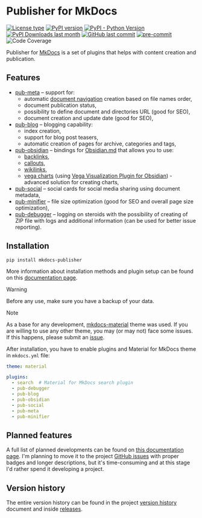 # Publisher for MkDocs

[![License type](https://img.shields.io/github/license/mkdocs-publisher/mkdocs-publisher?logo=pypi&logoColor=white&style=plastic&label=License)](https://opensource.org/license/mit/)
[![PyPI version](https://img.shields.io/pypi/v/mkdocs-publisher?logo=pypi&logoColor=white&style=plastic&label=PyPi)](https://pypi.org/project/mkdocs-publisher/)
[![PyPI - Python Version](https://img.shields.io/badge/dynamic/toml?url=https%3A%2F%2Fraw.githubusercontent.com%2Fmkdocs-publisher%2Fmkdocs-publisher%2Fmain%2Fpyproject.toml&query=%24.tool.poetry.dependencies.python&logo=python&logoColor=white&style=plastic&label=Python)](https://www.python.org)
[![PyPI Downloads last month](https://img.shields.io/pypi/dm/mkdocs-publisher?logo=pypi&logoColor=white&style=plastic&label=Downloads)](https://pypistats.org/search/mkdocs-publisher)
[![GitHub last commit](https://img.shields.io/github/last-commit/mkdocs-publisher/mkdocs-publisher?logo=github&logoColor=white&style=plastic&label=Last%20commit)](https://github.com/mkusz/mkdocs-publisher/commits/main)
[![pre-commit](https://img.shields.io/badge/pre--commit-enabled-brightgreen?logo=pre-commit&logoColor=white&style=plastic&label=Pre-commit)](https://github.com/pre-commit/pre-commit)
![Code Coverage](https://img.shields.io/badge/dynamic/json?url=https%3A%2F%2Fraw.githubusercontent.com%2Fmkdocs-publisher%2Fmkdocs-publisher%2Fmain%2Fcov.json&query=%24.percent_covered_display&suffix=%25&color=green&style=plastic&label=Code%20coverage)

Publisher for [MkDocs](https://www.mkdocs.org/) is a set of plugins that helps with content creation and publication.

## Features

- [pub-meta](https://mkdocs-publisher.github.io/setup/general/pub-meta/) – support for:
	- automatic [document navigation](https://www.mkdocs.org/user-guide/configuration/#nav) creation based on file names order,
	- document publication status,
	- possibility to define document and directories URL (good for SEO),
	- document creation and update date (good for SEO),
- [pub-blog](https://mkdocs-publisher.github.io/setup/general/pub-blog/) – blogging capability:
	- index creation,
	- support for blog post teasers,
	- automatic creation of pages for archive, categories and tags,
- [pub-obsidian](https://mkdocs-publisher.github.io/setup/general/pub-obsidian/) – bindings for [Obsidian.md](https://obsidian.md) that allows you to use:
	- [backlinks](https://help.obsidian.md/Plugins/Backlinks),
	- [callouts](https://help.obsidian.md/Editing+and+formatting/Callouts),
	- [wikilinks](https://help.obsidian.md/Linking+notes+and+files/Internal+links),
	- [vega charts](https://vega.github.io/vega/) (using [Vega Visualization Plugin for Obsidian](https://github.com/Some-Regular-Person/obsidian-vega)) - advanced solution for creating charts,
- [pub-social](https://mkdocs-publisher.github.io/setup/seo-and-sharing/pub-social/) – social cards for social media sharing using document metadata,
- [pub-minifier](https://mkdocs-publisher.github.io/setup/seo-and-sharing/pub-minifier/) – file size optimization (good for SEO and overall page size optimization),
- [pub-debugger](https://mkdocs-publisher.github.io/setup/development/pub-debugger/) – logging on steroids with the possibility of creating of ZIP file with logs and additional information (can be used for better issue reporting).

## Installation

```commandline
pip install mkdocs-publisher
```

More information about installation methods and plugin setup can be found on this [documentation page](https://mkdocs-publisher.github.io/setup/installation/).

> [!warning]
> Before any use, make sure you have a backup of your data.

> [!note]
> As a base for any development, [mkdocs-material](https://squidfunk.github.io/mkdocs-material/) theme was used. If you are willing to use any other theme, you may (or may not) face some issues. If this happens, please submit an [issue](https://github.com/mkdocs-publisher/mkdocs-publisher/issues).

After installation, you have to enable plugins and Material for MkDocs theme in `mkdocs.yml` file:

```yaml
theme: material

plugins:
  - search  # Material for MkDocs search plugin
  - pub-debugger
  - pub-blog
  - pub-obsidian
  - pub-social
  - pub-meta
  - pub-minifier
```

## Planned features

A full list of planned developments can be found on [this documentation page](https://mkdocs-publisher.github.io/development/other/backlog/). I'm planning to move it to the project [GitHub issues](https://github.com/mkusz/mkdocs-publisher/issues) with proper badges and longer descriptions, but it's time-consuming and at this stage I'd rather spend it developing a project.

## Version history

The entire version history can be found in the project [version history](https://mkdocs-publisher.github.io/development/changelog/) document and inside [releases](https://github.com/mkusz/mkdocs-publisher/releases).
